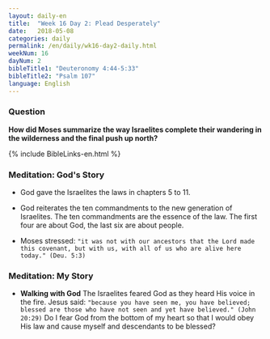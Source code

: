 ```yaml
---
layout: daily-en
title:  "Week 16 Day 2: Plead Desperately"
date:   2018-05-08
categories: daily
permalink: /en/daily/wk16-day2-daily.html
weekNum: 16
dayNum: 2
bibleTitle1: "Deuteronomy 4:44-5:33"
bibleTitle2: "Psalm 107"
language: English
---
```


### Question
**How did Moses summarize the way Israelites complete their wandering in the wilderness and the final push up north?**

{% include BibleLinks-en.html %}

### Meditation: God's Story  
+ God gave the Israelites the laws in chapters 5 to 11.

+ God reiterates the ten commandments to the new generation of Israelites. The ten commandments are the essence of the law. The first four are about God, the last six are about people.

+ Moses stressed: `"it was not with our ancestors that the Lord made this covenant, but with us, with all of us who are alive here today." (Deu. 5:3)`

### Meditation: My Story  
+ **Walking with God** The Israelites feared God as they heard His voice in the fire. Jesus said: `"because you have seen me, you have believed; blessed are those who have not seen and yet have believed." (John 20:29)` Do I fear God from the bottom of my heart so that I would obey His law and cause myself and descendants to be blessed?

